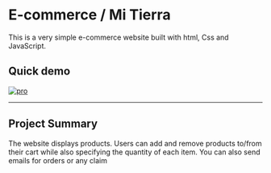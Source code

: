 # E-commerce / Mi Tierra 

This is a very simple e-commerce website built with html, Css and JavaScript.


## Quick demo

[![pro](https://user-images.githubusercontent.com/105805993/230757430-74cc2fac-9b0e-458c-ae2a-c727d2bc35e0.gif)]( https://mi-tierra.netlify.app/)

---

## Project Summary

The website displays products. Users can add and remove products to/from their cart while also specifying the quantity of each item. You can also send emails for orders or any claim
